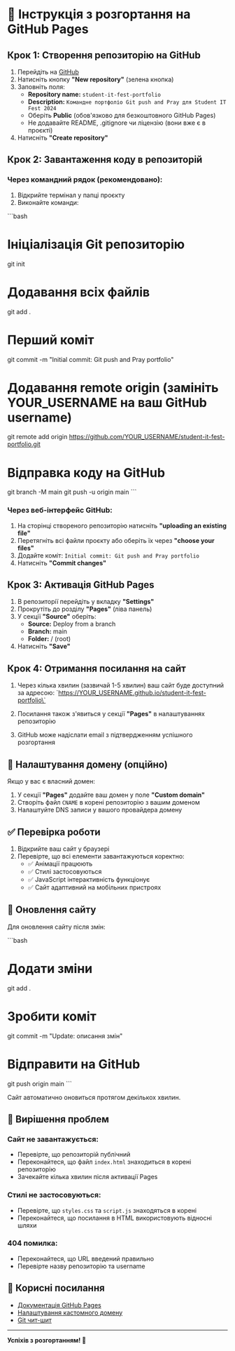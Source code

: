 # 🚀 Інструкція з розгортання на GitHub Pages

## Крок 1: Створення репозиторію на GitHub

1. Перейдіть на [GitHub](https://github.com)
2. Натисніть кнопку **"New repository"** (зелена кнопка)
3. Заповніть поля:
   - **Repository name:** `student-it-fest-portfolio`
   - **Description:** `Командне портфоліо Git push and Pray для Student IT Fest 2024`
   - Оберіть **Public** (обов'язково для безкоштовного GitHub Pages)
   - Не додавайте README, .gitignore чи ліцензію (вони вже є в проєкті)
4. Натисніть **"Create repository"**

## Крок 2: Завантаження коду в репозиторій

### Через командний рядок (рекомендовано):

1. Відкрийте термінал у папці проєкту
2. Виконайте команди:

\`\`\`bash
# Ініціалізація Git репозиторію
git init

# Додавання всіх файлів
git add .

# Перший коміт
git commit -m "Initial commit: Git push and Pray portfolio"

# Додавання remote origin (замініть YOUR_USERNAME на ваш GitHub username)
git remote add origin https://github.com/YOUR_USERNAME/student-it-fest-portfolio.git

# Відправка коду на GitHub
git branch -M main
git push -u origin main
\`\`\`

### Через веб-інтерфейс GitHub:

1. На сторінці створеного репозиторію натисніть **"uploading an existing file"**
2. Перетягніть всі файли проєкту або оберіть їх через **"choose your files"**
3. Додайте коміт: `Initial commit: Git push and Pray portfolio`
4. Натисніть **"Commit changes"**

## Крок 3: Активація GitHub Pages

1. В репозиторії перейдіть у вкладку **"Settings"**
2. Прокрутіть до розділу **"Pages"** (ліва панель)
3. У секції **"Source"** оберіть:
   - **Source:** Deploy from a branch
   - **Branch:** main
   - **Folder:** / (root)
4. Натисніть **"Save"**

## Крок 4: Отримання посилання на сайт

1. Через кілька хвилин (зазвичай 1-5 хвилин) ваш сайт буде доступний за адресою:
   \`https://YOUR_USERNAME.github.io/student-it-fest-portfolio\`

2. Посилання також з'явиться у секції **"Pages"** в налаштуваннях репозиторію

3. GitHub може надіслати email з підтвердженням успішного розгортання

## 🔧 Налаштування домену (опційно)

Якщо у вас є власний домен:

1. У секції **"Pages"** додайте ваш домен у поле **"Custom domain"**
2. Створіть файл `CNAME` в корені репозиторію з вашим доменом
3. Налаштуйте DNS записи у вашого провайдера домену

## ✅ Перевірка роботи

1. Відкрийте ваш сайт у браузері
2. Перевірте, що всі елементи завантажуються коректно:
   - ✅ Анімації працюють
   - ✅ Стилі застосовуються
   - ✅ JavaScript інтерактивність функціонує
   - ✅ Сайт адаптивний на мобільних пристроях

## 🔄 Оновлення сайту

Для оновлення сайту після змін:

\`\`\`bash
# Додати зміни
git add .

# Зробити коміт
git commit -m "Update: описання змін"

# Відправити на GitHub
git push origin main
\`\`\`

Сайт автоматично оновиться протягом декількох хвилин.

## 🐛 Вирішення проблем

### Сайт не завантажується:
- Перевірте, що репозиторій публічний
- Переконайтеся, що файл `index.html` знаходиться в корені репозиторію
- Зачекайте кілька хвилин після активації Pages

### Стилі не застосовуються:
- Перевірте, що `styles.css` та `script.js` знаходяться в корені
- Переконайтеся, що посилання в HTML використовують відносні шляхи

### 404 помилка:
- Переконайтеся, що URL введений правильно
- Перевірте назву репозиторію та username

## 📝 Корисні посилання

- [Документація GitHub Pages](https://docs.github.com/en/pages)
- [Налаштування кастомного домену](https://docs.github.com/en/pages/configuring-a-custom-domain-for-your-github-pages-site)
- [Git чит-шит](https://education.github.com/git-cheat-sheet-education.pdf)

---

**Успіхів з розгортанням! 🚀**
